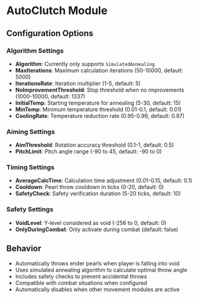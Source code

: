 # AutoClutch Module

## Configuration Options

### Algorithm Settings
- **Algorithm**: Currently only supports `SimulatedAnnealing`
- **MaxIterations**: Maximum calculation iterations (50-10000, default: 5000)
- **IterationsRate**: Iteration multiplier (1-5, default: 5)
- **NoImprovementThreshold**: Stop threshold when no improvements (1000-10000, default: 1337)
- **InitialTemp**: Starting temperature for annealing (5-30, default: 15)
- **MinTemp**: Minimum temperature threshold (0.01-0.1, default: 0.01)
- **CoolingRate**: Temperature reduction rate (0.95-0.99, default: 0.97)

### Aiming Settings
- **AimThreshold**: Rotation accuracy threshold (0.1-1, default: 0.5)
- **PitchLimit**: Pitch angle range (-90 to 45, default: -90 to 0)

### Timing Settings
- **AverageCalcTime**: Calculation time adjustment (0.01-0.15, default: 0.1)
- **Cooldown**: Pearl throw cooldown in ticks (0-20, default: 0)
- **SafetyCheck**: Safety verification duration (5-20 ticks, default: 10)

### Safety Settings
- **VoidLevel**: Y-level considered as void (-256 to 0, default: 0)
- **OnlyDuringCombat**: Only activate during combat (default: false)

## Behavior
- Automatically throws ender pearls when player is falling into void
- Uses simulated annealing algorithm to calculate optimal throw angle
- Includes safety checks to prevent accidental throws
- Compatible with combat situations when configured
- Automatically disables when other movement modules are active
